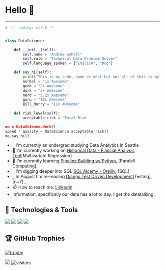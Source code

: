 # Hello 👋 

<hr>

```python
# -*- coding: utf-8 -*-


class DataScience:

    def __init__(self):
        self.name = "Andrew Schell"
        self.role = "Technical Data Problem Solver"
        self.language_spoken = ["English", "Dog"]

    def say_hi(self):
        print("This is my code, some or most but not all of this is my idea.")
        normal = "1x Awesome"
        geek = "2x Awesome"
        dork = "3x Awesome"
        nerd = "3.2x Awesome"
        guru = "10x Awesome"
        Bill_Murry = "11x Awesome"
    
    def risk_level(self):
        acceptable_risk = "Total_Risk

me = DataScience.dork()
speed * quality = DataScience.acceptable_risk()
me.say_hi()
```

- _  I'm currently an undergrad studying Data Analytics in Seattle
- 🔭 I’m currently working on [Historical Data - Fiancial Analysis Tool](https://github.com/yahoo_finance_Sp500_scrape)[Multivariate Regression]
- 🌱 I’m currently learning [Pipeline Building w/ Python](https://github.com/datatalking/Mastering_Large_Datasets), [Paralell Computing], 
- _  I'm digging deeper into SQL [SQL Alcemy - Oreilly](https://github.com/datatalking/SQL_Alchemy), [SQL]
- _  In August I'm re-reading [Django Test Driven Development]()[Testing], [n+7] , 
- 📫 How to reach me: [LinkedIn](https://www.linkedin.com/in/andrewschell/) 
- Information, specifically our data has a lot to day. I get the datatalking.


## 🔧 Technologies & Tools

![](https://img.shields.io/badge/Code-Python-informational?style=flat&logo=python&logoColor=white&color=6aa6f8)
![](https://img.shields.io/badge/Code-R-informational?style=flat&logo=R&logoColor=white&color=6aa6f8)
![](https://img.shields.io/badge/Editor-PyCharm-informational?style=flat&logo=PyCharm-code&logoColor=white&color=6aa6f8)
![](https://img.shields.io/badge/Editor-Jupyter-informational?style=flat&logo=Jupyter-code&logoColor=white&color=6aa6f8)

<!-- ## &#x1f4c8; GitHub Stats

<a href="https://github.com/Zhenye-Na/Zhenye-Na">
  <img align="center" src="https://github-readme-stats.vercel.app/api/top-langs/?username=ipshitag&title_color=6aa6f8&text_color=8a919a&icon_color=6aa6f8" alt="datatalking's GitHub Stats" />
</a>

<a href="https://github.com/Zhenye-Na/Zhenye-Na">
  <img align="center" src="https://github-readme-stats.vercel.app/api?username=ipshitag&show_icons=true&line_height=27&count_private=true&title_color=6aa6f8&text_color=8a919a&icon_color=6aa6f8" alt="Ipshita's GitHub Stats" />
</a> -->


## 🏆 GitHub Trophies

[![trophy](https://github-profile-trophy.vercel.app/?username=datatalking&column=7)](https://github.com/ryo-ma/github-profile-trophy)

![](https://img.shields.io/github/stars/datatalking?affiliations=OWNER&style=social) ![visitors](https://visitor-badge.laobi.icu/badge?page_id=datatalking.datatalking)
